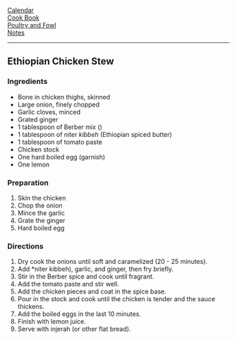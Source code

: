 [Calendar](https://github.com/vmsmith/EDT/blob/master/calendar.md)      
[Cook Book](https://github.com/vmsmith/CookBook/blob/master/README.md)   
[Poultry and Fowl](https://github.com/vmsmith/CookBook/blob/master/poultry_fowl.md)    
[Notes](https://github.com/vmsmith/CookBook/blob/master/notes.md)    

---   

## Ethiopian Chicken Stew   

### Ingredients   
* Bone in chicken thighs, skinned
* Large onion, finely chopped  
* Garlic cloves, minced
* Grated ginger
* 1 tablespoon of Berber mix ()
* 1 tablespoon of *niter kibbeh* (Ethiopian spiced butter)
* 1 tablespoon of tomato paste
* Chicken stock
* One hard boiled egg (garnish)
* One lemon   

### Preparation   
1. Skin the chicken
2. Chop the onion
3. Mince the garlic
4. Grate the ginger   
5. Hard boiled egg
   
### Directions  
1. Dry cook the onions until soft and caramelized (20 - 25 minutes).   
2. Add *niter kibbeh), garlic, and ginger, then fry briefly.
3. Stir in the Berber spice and cook until fragrant.
4. Add the tomato paste and stir well.
5. Add the chicken pieces and coat in the spice base.
6. Pour in the stock and cook until the chicken is tender and the sauce thickens.
7. Add the boiled eggs in the last 10 minutes.
8. Finish with lemon juice.
9. Serve with injerah (or other flat bread).   
